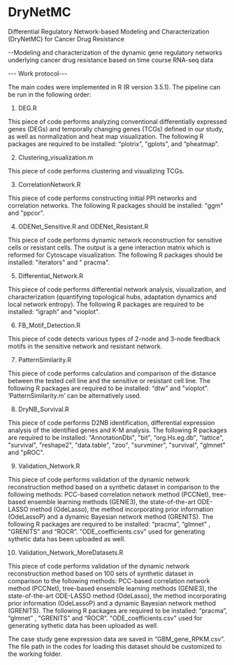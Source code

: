 # DryNetMC
Differential Regulatory Network-based Modeling and Characterization (DryNetMC) for Cancer Drug Resistance 

--Modeling and characterization of the dynamic gene regulatory networks underlying cancer drug resistance based on time course RNA-seq data



--- Work protocol---


The main codes were implemented in R (R version 3.5.1). The pipeline can be run in the following order:

1.	DEG.R

This piece of code performs analyzing conventional differentially expressed genes (DEGs) and temporally changing genes (TCGs) defined in our study, as well as normalization and heat map visualization. The following R packages are required to be installed: “plotrix”, "gplots", and “pheatmap”.  

2.	Clustering_visualization.m

This piece of code performs clustering and visualizing TCGs. 

3.	CorrelationNetwork.R

This piece of code performs constructing initial PPI networks and correlation networks. The following R packages should be installed: "ggm" and "ppcor".

4.	ODENet_Sensitive.R and ODENet_Resistant.R

This piece of code performs dynamic network reconstruction for sensitive cells or resistant cells. The output is a gene interaction matrix which is reformed for Cytoscape visualization. The following R packages should be installed:  "iterators" and " pracma".  


5.	Differential_Network.R 

This piece of code performs differential network analysis, visualization, and characterization (quantifying topological hubs, adaptation dynamics and local network entropy). The following R packages are required to be installed: “igraph” and "vioplot".

6.	FB_Motif_Detection.R

This piece of code detects various types of 2-node and 3-node feedback motifs in the sensitive network and resistant network. 

7.	PatternSimilarity.R

This piece of code performs calculation and comparison of the distance between the tested cell line and the sensitive or resistant cell line. The following R packages are required to be installed: “dtw” and "vioplot".  ‘PatternSimilarity.m’ can be alternatively used.

8.	DryNB_Survival.R

This piece of code performs D2NB identification, differential expression analysis of the identified genes and K-M analysis. The following R packages are required to be installed: "AnnotationDbi", "bit", “org.Hs.eg.db", "lattice", "survival", "reshape2", "data.table", "zoo", "survminer", "survival", "glmnet" and "pROC".  

9.	Validation_Network.R

This piece of code performs validation of the dynamic network reconstruction method based on a synthetic dataset in comparison to the following methods: PCC-based correlation network method (PCCNet), tree-based ensemble learning methods (GENIE3), the state-of-the-art ODE-LASSO method (OdeLasso), the method incorporating prior information (OdeLassoP) and a dynamic Bayesian network method (GRENITS). The following R packages are required to be installed: “pracma”, “glmnet” , "GRENITS" and “ROCR”. "ODE_coefficients.csv" used for generating sythetic data has been uploaded as well. 

10.	Validation_Network_MoreDatasets.R

This piece of code performs validation of the dynamic network reconstruction method based on 100 sets of synthetic dataset in comparison to the following methods: PCC-based correlation network method (PCCNet), tree-based ensemble learning methods (GENIE3), the state-of-the-art ODE-LASSO method (OdeLasso), the method incorporating prior information (OdeLassoP) and a dynamic Bayesian network method (GRENITS). The following R packages are required to be installed: “pracma”, “glmnet” , "GRENITS" and “ROCR”. "ODE_coefficients.csv" used for generating sythetic data has been uploaded as well. 


The case study gene expression data are saved in “GBM_gene_RPKM.csv”. The file path in the codes for loading this dataset should be customized to the working folder.  


